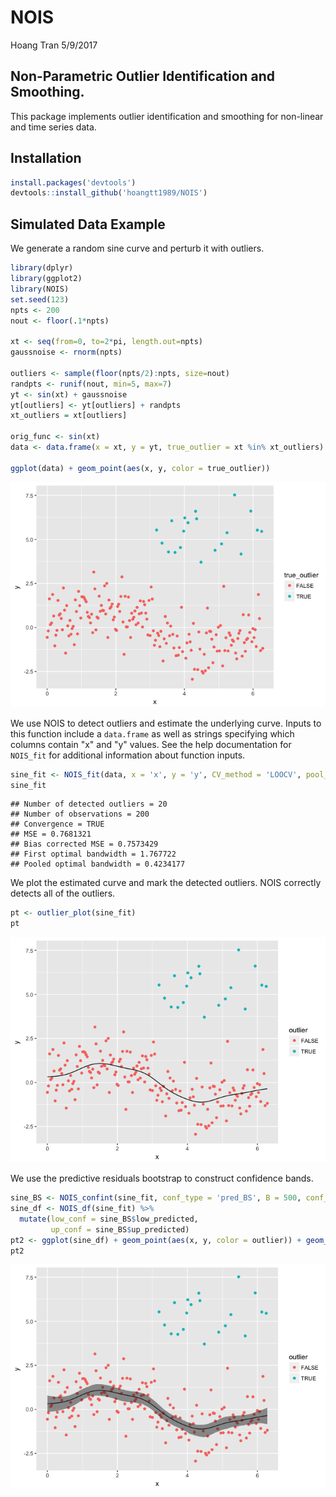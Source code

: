 NOIS
================
Hoang Tran
5/9/2017

Non-Parametric Outlier Identification and Smoothing.
----------------------------------------------------

This package implements outlier identification and smoothing for non-linear and time series data.

Installation
------------

``` r
install.packages('devtools')
devtools::install_github('hoangtt1989/NOIS')
```

Simulated Data Example
----------------------

We generate a random sine curve and perturb it with outliers.

``` r
library(dplyr)
library(ggplot2)
library(NOIS)
set.seed(123)
npts <- 200
nout <- floor(.1*npts)

xt <- seq(from=0, to=2*pi, length.out=npts)
gaussnoise <- rnorm(npts)

outliers <- sample(floor(npts/2):npts, size=nout)
randpts <- runif(nout, min=5, max=7)
yt <- sin(xt) + gaussnoise
yt[outliers] <- yt[outliers] + randpts
xt_outliers = xt[outliers]

orig_func <- sin(xt)
data <- data.frame(x = xt, y = yt, true_outlier = xt %in% xt_outliers)

ggplot(data) + geom_point(aes(x, y, color = true_outlier))
```

![](README_files/figure-markdown_github/unnamed-chunk-2-1.png)

We use NOIS to detect outliers and estimate the underlying curve. Inputs to this function include a `data.frame` as well as strings specifying which columns contain "x" and "y" values. See the help documentation for `NOIS_fit` for additional information about function inputs.

``` r
sine_fit <- NOIS_fit(data, x = 'x', y = 'y', CV_method = 'LOOCV', pool_q = nout)
sine_fit
```

    ## Number of detected outliers = 20 
    ## Number of observations = 200 
    ## Convergence = TRUE 
    ## MSE = 0.7681321 
    ## Bias corrected MSE = 0.7573429 
    ## First optimal bandwidth = 1.767722 
    ## Pooled optimal bandwidth = 0.4234177

We plot the estimated curve and mark the detected outliers. NOIS correctly detects all of the outliers.

``` r
pt <- outlier_plot(sine_fit)
pt
```

![](README_files/figure-markdown_github/unnamed-chunk-4-1.png)

We use the predictive residuals bootstrap to construct confidence bands.

``` r
sine_BS <- NOIS_confint(sine_fit, conf_type = 'pred_BS', B = 500, conf_level = .05)
sine_df <- NOIS_df(sine_fit) %>%
  mutate(low_conf = sine_BS$low_predicted,
         up_conf = sine_BS$up_predicted)
pt2 <- ggplot(sine_df) + geom_point(aes(x, y, color = outlier)) + geom_line(aes(x, bias_fit)) + geom_ribbon(aes(x = x, ymin = low_conf, ymax = up_conf), alpha = .5)
pt2
```

![](README_files/figure-markdown_github/unnamed-chunk-5-1.png)
